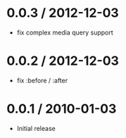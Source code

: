 
0.0.3 / 2012-12-03 
==================

  * fix complex media query support

0.0.2 / 2012-12-03 
==================

  * fix :before / :after

0.0.1 / 2010-01-03
==================

  * Initial release
